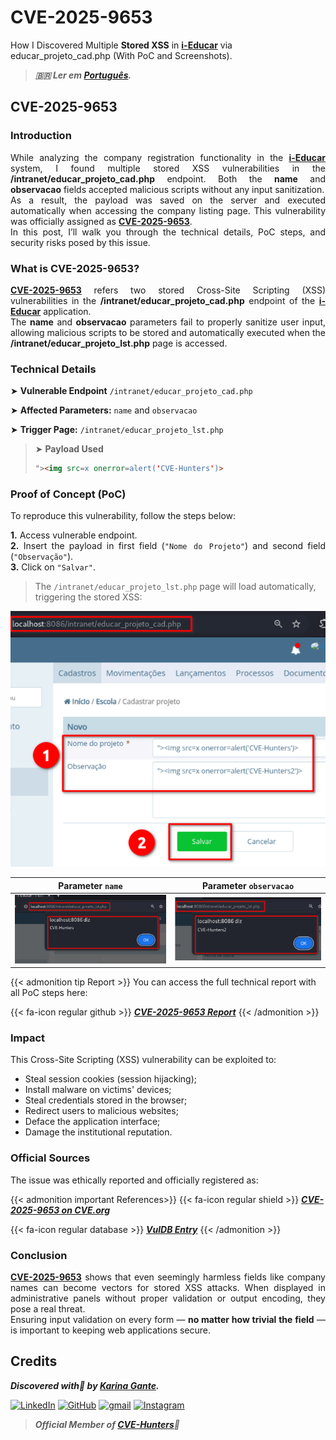 # CVE-2025-9653


How I Discovered Multiple **Stored XSS** in <b><a href="https://github.com/portabilis/i-educar" target=_blank>i-Educar</a></b> via educar_projeto_cad.php (With PoC and Screenshots).

<!--more-->

> ***🇧🇷 Ler em [Português](http://karinagante.github.io/pt-br/cve-2025-9653).***

## CVE-2025-9653

### Introduction

<p align="justify">While analyzing the company registration functionality in the <b><a href="https://github.com/portabilis/i-educar" target=_blank>i-Educar</a></b> system, I found multiple stored XSS vulnerabilities in the <b>/intranet/educar_projeto_cad.php</b> endpoint. Both the <b>name</b> and <b>observacao</b> fields accepted malicious scripts without any input sanitization. </br> As a result, the payload was saved on the server and executed automatically when accessing the company listing page. This vulnerability was officially assigned as <b><a href="https://www.cve.org/CVERecord?id=CVE-2025-9653" target=_blank>CVE-2025-9653</a></b>. </br> In this post, I’ll walk you through the technical details, PoC steps, and security risks posed by this issue. </p>

### What is CVE-2025-9653?

<p align="justify"><b><a href="https://www.cve.org/CVERecord?id=CVE-2025-9653" target=_blank>CVE-2025-9653</a></b> refers two stored Cross-Site Scripting (XSS) vulnerabilities in the <b>/intranet/educar_projeto_cad.php</b> endpoint of the <b><a href="https://github.com/portabilis/i-educar" target=_blank>i-Educar</a></b> application. </br> The <b>name</b> and <b>observacao</b> parameters fail to properly sanitize user input, allowing malicious scripts to be stored and automatically executed when the <b>/intranet/educar_projeto_lst.php</b> page is accessed. </p>

### Technical Details

➤ **Vulnerable Endpoint** `/intranet/educar_projeto_cad.php`

➤ **Affected Parameters:** `name` and `observacao`

➤ **Trigger Page:** `/intranet/educar_projeto_lst.php`

> ➤ **Payload Used** 
> ```html
>"><img src=x onerror=alert('CVE-Hunters')>
>```

### Proof of Concept (PoC)

To reproduce this vulnerability, follow the steps below:

<p align="justify"><b>1.</b> Access vulnerable endpoint. <br><b>2.</b> Insert the payload in first field (<code>"Nome do Projeto"</code>) and second field (<code>"Observação"</code>). <br><b>3.</b> Click on <code>"Salvar"</code>.</p>

> The `/intranet/educar_projeto_lst.php` page will load automatically, triggering the stored XSS:

![](/images/CVE-2025-9653/PoC1.png) 

|   Parameter `name`         |    Parameter `observacao`        |
|:------------:|:------------:|
| ![](/images/CVE-2025-9653/PoC2.png)    | ![](/images/CVE-2025-9653/PoC3.png)  |

{{< admonition tip Report >}} 
You can access the full technical report with all PoC steps here:

{{< fa-icon regular github >}} 
***[CVE-2025-9653 Report](https://github.com/KarinaGante/KG-Sec/blob/main/CVEs/i-Educar/CVE-2025-9653.md)***
{{< /admonition >}}

### Impact

This Cross-Site Scripting (XSS) vulnerability can be exploited to:

- Steal session cookies (session hijacking);
- Install malware on victims' devices;
- Steal credentials stored in the browser;
- Redirect users to malicious websites;
- Deface the application interface;
- Damage the institutional reputation.

### Official Sources

The issue was ethically reported and officially registered as:

{{< admonition important References>}} 
{{< fa-icon regular shield >}} 
***[CVE-2025-9653 on CVE.org](https://www.cve.org/CVERecord?id=CVE-2025-9653)***

{{< fa-icon regular database >}} 
***[VulDB Entry](https://vuldb.com/?id.321861)***
{{< /admonition >}}

### Conclusion

<p align="justify"><b><a href="https://www.cve.org/CVERecord?id=CVE-2025-9653" target=_blank>CVE-2025-9653</a></b> shows that even seemingly harmless fields like company names can become vectors for stored XSS attacks. When displayed in administrative panels without proper validation or output encoding, they pose a real threat. </br> Ensuring input validation on every form — <b>no matter how trivial the field</b> — is important to keeping web applications secure.</p>

## Credits

***Discovered with💜 by [Karina Gante](https://karinagante.github.io/).***

[![LinkedIn](https://skillicons.dev/icons?i=linkedin&theme=dark)](https://www.linkedin.com/in/karina-gante/)
[![GitHub](https://skillicons.dev/icons?i=github&theme=dark)](https://www.github.com/KarinaGante/)
[![gmail](https://skillicons.dev/icons?i=gmail&theme=dark)](mailto:karina.gante1@gmail.com)
[![Instagram](https://skillicons.dev/icons?i=instagram&theme=dark)](https://www.instagram.com/karinovisk02/)

> ***Official Member of [CVE-Hunters](https://www.cvehunters.com/)🏹***
